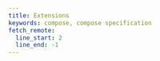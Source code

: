 ```yaml
---
title: Extensions
keywords: compose, compose specification
fetch_remote:
  line_start: 2
  line_end: -1
---
```

